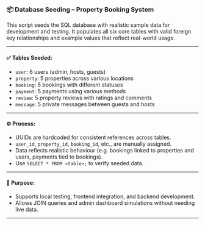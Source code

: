 ### 📦 Database Seeding – Property Booking System

This script seeds the SQL database with realistic sample data for development and testing. It populates all six core tables with valid foreign key relationships and example values that reflect real-world usage.

---

#### ✅ Tables Seeded:

-  `user`: 6 users (admin, hosts, guests)
-  `property`: 5 properties across various locations
-  `booking`: 5 bookings with different statuses
-  `payment`: 5 payments using various methods
-  `review`: 5 property reviews with ratings and comments
-  `message`: 5 private messages between guests and hosts

---

#### ⚙️ Process:

-  UUIDs are hardcoded for consistent references across tables.
-  `user_id`, `property_id`, `booking_id`, etc., are manually assigned.
-  Data reflects realistic behaviour (e.g. bookings linked to properties and users, payments tied to bookings).
-  Use `SELECT * FROM <table>;` to verify seeded data.

---

#### 🧪 Purpose:

-  Supports local testing, frontend integration, and backend development.
-  Allows JOIN queries and admin dashboard simulations without needing live data.

---

